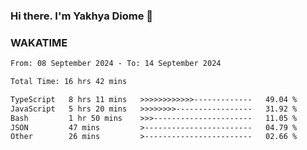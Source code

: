 ### Hi there. I'm Yakhya Diome 👋

### WAKATIME
<!--START_SECTION:waka-->

```txt
From: 08 September 2024 - To: 14 September 2024

Total Time: 16 hrs 42 mins

TypeScript   8 hrs 11 mins   >>>>>>>>>>>>-------------   49.04 %
JavaScript   5 hrs 20 mins   >>>>>>>>-----------------   31.92 %
Bash         1 hr 50 mins    >>>----------------------   11.05 %
JSON         47 mins         >------------------------   04.79 %
Other        26 mins         >------------------------   02.66 %
```

<!--END_SECTION:waka-->
